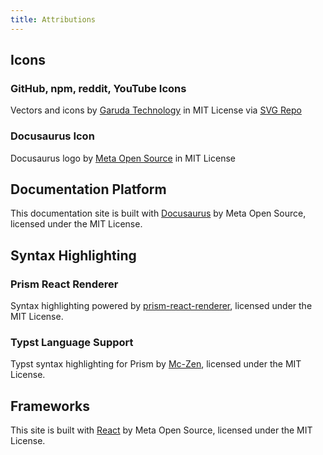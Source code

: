 ```yaml
---
title: Attributions
---
```


## Icons

### GitHub, npm, reddit, YouTube Icons

Vectors and icons by <a href="https://github.com/garudatechnologydevelopers/sketch-icons?ref=svgrepo.com" target="_blank">Garuda Technology</a> in MIT License via <a href="https://www.svgrepo.com/" target="_blank">SVG Repo</a>

### Docusaurus Icon

Docusaurus logo by <a href="https://docusaurus.io/" target="_blank">Meta Open Source</a> in MIT License

## Documentation Platform

This documentation site is built with <a href="https://docusaurus.io/" target="_blank">Docusaurus</a> by Meta Open Source, licensed under the MIT License.

## Syntax Highlighting

### Prism React Renderer

Syntax highlighting powered by <a href="https://github.com/FormidableLabs/prism-react-renderer" target="_blank">prism-react-renderer</a>, licensed under the MIT License.

### Typst Language Support

Typst syntax highlighting for Prism by <a href="https://github.com/Mc-Zen/prism-typst" target="_blank">Mc-Zen</a>, licensed under the MIT License.

## Frameworks

This site is built with <a href="https://react.dev/" target="_blank">React</a> by Meta Open Source, licensed under the MIT License.